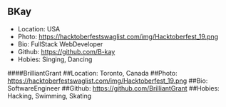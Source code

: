 ## BKay
- Location: USA
- Photo: https://hacktoberfestswaglist.com/img/Hacktoberfest_19.png
- Bio: FullStack WebDeveloper
- Github: https://github.com/B-kay
- Hobies: Singing, Dancing


####BrilliantGrant
##Location: Toronto, Canada
##Photo: https://hacktoberfestswaglist.com/img/Hacktoberfest_19.png
##Bio: SoftwareEngineer
##Github: https://github.com/BrilliantGrant
##Hobies: Hacking, Swimming, Skating
